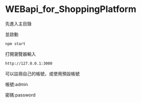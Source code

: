 # WEBapi_for_ShoppingPlatform
先進入主目錄

並啟動
```cmd
npm start
```

打開瀏覽器輸入
```cmd
http://127.0.0.1:3000
```

可以註冊自己的帳號，或使用預設帳號

帳號:admin

密碼:password
